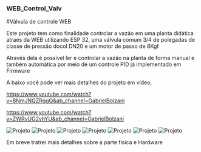 ### WEB_Control_Valv


#Válvula de controle WEB

Este projeto tem como finalidade controlar a vazão em uma planta didática atraés da WEB utilizando ESP 32, uma válvula comum 3/4 de polegadas de classe de pressão docol DN20 e um motor de passo de 8Kgf

Através dela é possivel ler e controlar a vazão na planta de forma manual e também automática por meio de um controle PID já implementado em Firmware


A baixo você pode ver mais detalhes do projeto em vídeo.

<https://www.youtube.com/watch?v=8NmJNQZRggQ&ab_channel=GabrielBolzani>


<https://www.youtube.com/watch?v=ZWRvUG2vhYU&ab_channel=GabrielBolzani>


![Projeto](https://raw.githubusercontent.com/gabrielbolzani/WEB_Control_Valv/main/Fotos%20do%20projeto/1.jpg)
![Projeto](https://raw.githubusercontent.com/gabrielbolzani/WEB_Control_Valv/main/Fotos%20do%20projeto/2.jpg)
![Projeto](https://raw.githubusercontent.com/gabrielbolzani/WEB_Control_Valv/main/Fotos%20do%20projeto/3.jpg)
![Projeto](https://raw.githubusercontent.com/gabrielbolzani/WEB_Control_Valv/main/Fotos%20do%20projeto/4.jpg)
![Projeto](https://raw.githubusercontent.com/gabrielbolzani/WEB_Control_Valv/main/Fotos%20do%20projeto/5.jpg)
![Projeto](https://raw.githubusercontent.com/gabrielbolzani/WEB_Control_Valv/main/Fotos%20do%20projeto/6.jpg)
![Projeto](https://raw.githubusercontent.com/gabrielbolzani/WEB_Control_Valv/main/Fotos%20do%20projeto/7.jpg)


Em breve tratrei mais detalhes sobre a parte fisica e Hardware
